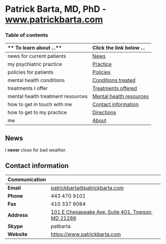 # Patrick Barta, MD, PhD - www.patrickbarta.com

### Table of contents
| ** To learn about ...** | **Click the link below ...** |
|:---------------------|:-----------------------|
| news for current patients | [News](#news) |
| my psychiatric practice | [Practice](practice.md) |
| policies for patients | [Policies](policies.md) |
| mental health conditions | [Conditions treated](conditions.md) |
| treatments I offer | [Treatments offered](treatments.md) |
| mental health treatment resources | [Mental health resources](resources.md) |
| how to get in touch with me | [Contact information](#contact-information) |
| how to get to my practice | [Directions](directions.md) |
| me | [About](about.md) |


##  News
I **never** close for bad weather.

## Contact information

| Communication |       |
|:--------| :-----|
| **Email** | patrickbarta@patrickbarta.com |
| **Phone** | 443 470 9101|
| **Fax** | 410 337 8084|
| **Address** | [101 E Chesapeake Ave, Suite 401, Towson, MD 21286](https://www.google.com/maps/place/Patrick+Barta,+M.D,+Ph.D/@39.3994321,-76.6031367,17z/data=!3m1!4b1!4m2!3m1!1s0x89c80faf4b642ea1:0xce22fb75a9b69c65)|
| **Skype** | patbarta |
| **Website** | https://www.patrickbarta.com |


